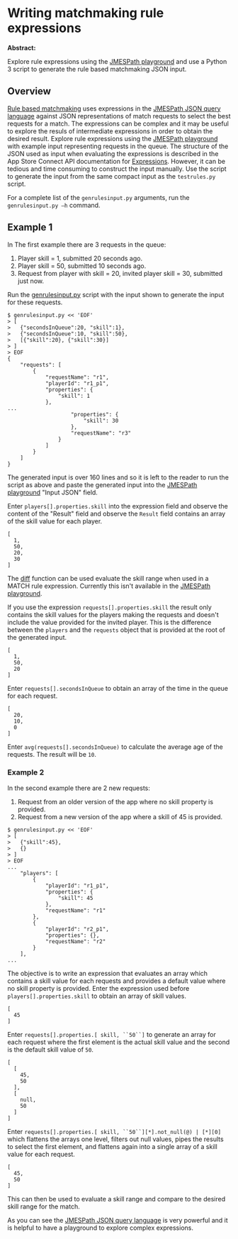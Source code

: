 # Writing matchmaking rule expressions

**Abstract:**

Explore rule expressions using the [JMESPath playground](https://play.jmespath.org) and use a Python 3 script to generate the rule based matchmaking JSON input.


## Overview

[Rule based matchmaking](https://developer.apple.com/documentation/gamekit/matchmaking_rules) uses expressions in the [JMESPath JSON query language](https://jmespath.org) against JSON representations of match requests to select the best requests for a match.
The expressions can be complex and it may be useful to explore the resuls of intermediate expressions in order to obtain the desired result.
Explore	rule expressions using the [JMESPath playground](https://play.jmespath.org) with example input representing requests in the queue.
The structure of the JSON used as input when evaluating the expressions is described in the App Store Connect API documentation for [Expressions](https://developer.apple.com/documentation/appstoreconnectapi/game_center/expressions).
However, it can be tedious and time consuming to construct the input manually.
Use the script  to generate the input from the same compact input as the `testrules.py` script.

For a complete list of the `genrulesinput.py` arguments, run the  `genrulesinput.py —h` command.

## Example 1

In The first example there are 3 requests in the queue:

1. Player skill = 1, submitted 20 seconds ago.
2. Player skill = 50, submitted 10 seconds ago.
3. Request from player with skill = 20, invited player skill = 30, submitted just now.

Run the [genrulesinput.py](https://github.com/apple/game-center-tools/README_genrulesinput.md) script with the input shown to generate the input for these requests.

```
$ genrulesinput.py << 'EOF'
> [
>   {"secondsInQueue":20, "skill":1},
>   {"secondsInQueue":10, "skill":50},
>   [{"skill":20}, {"skill":30}]
> ]
> EOF
{           
    "requests": [
        {       
            "requestName": "r1",
            "playerId": "r1_p1",
            "properties": {
                "skill": 1
            },
...
                    "properties": {
                        "skill": 30
                    },
                    "requestName": "r3"
                }
            ]
        }
    ]
}
```

The generated input is over 160 lines and so it is left to the reader to run the script as above and paste the generated input into the [JMESPath playground](https://play.jmespath.org) "Input JSON" field.

Enter `players[].properties.skill` into the expression field and observe the content of the "Result" field and observe the `Result` field contains an array of the skill value for each player.

```
[
  1,
  50,
  20,
  30
]
```

The [diff](https://developer.apple.com/documentation/appstoreconnectapi/game_center/expressions/computing_numeric_differences) function can be used evaluate the skill range when used in a MATCH rule expression.
Currently this isn't available in the [JMESPath playground](https://play.jmespath.org).

If you use the expression `requests[].properties.skill` the result only contains the skill values for the players making the requests and doesn't include the value provided for the invited player.
This is the difference between the `players` and the `requests` object that is provided at the root of the generated input.

```
[
  1,
  50,
  20
]
```

Enter `requests[].secondsInQueue` to obtain an array of the time in the queue for each request.

```
[
  20,
  10,
  0
]
```

Enter `avg(requests[].secondsInQueue)` to calculate the average age of the requests.
The result will be `10`.

### Example 2

In the second example there are 2 new requests:

1. Request from an older version of the app where no skill property is provided.
2. Request from a new version of the app where a skill of 45 is provided.

```
$ genrulesinput.py << 'EOF'
> [
>   {"skill":45},
>   {}
> ]
> EOF
...
    "players": [
        {
            "playerId": "r1_p1",
            "properties": {
                "skill": 45
            },
            "requestName": "r1"
        },
        {
            "playerId": "r2_p1",
            "properties": {},
            "requestName": "r2"
        }
    ],
...
```

The objective is to write an expression that evaluates an array which contains a skill value for each requests and provides a default value where no skill property is provided.
Enter the expression used before `players[].properties.skill` to obtain an array of skill values.

```
[
  45
]
```

Enter `requests[].properties.[ skill, ``50``]` to generate an array for each request where the first element is the actual skill value and the second is the default skill value of `50`.

```
[
  [
    45,
    50
  ],
  [
    null,
    50
  ]
]
```

Enter `requests[].properties.[ skill, ``50``][*].not_null(@) | [*][0]` which flattens the arrays one level, filters out null values, pipes the results to select the first element, and flattens again into a single array of a skill value for each request.

```
[
  45,
  50
]
```

This can then be used to evaluate a skill range and compare to the desired skill range for the match.

As you can see the [JMESPath JSON query language](https://jmespath.org) is very powerful and it is helpful to have a playground to explore complex expressions.

